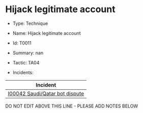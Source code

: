 # Hijack legitimate account

* Type: Technique

* Name: Hijack legitimate account

* Id: T0011

* Summary: nan

* Tactic: TA04

* Incidents:

| Incident |
| --------- |
| [I00042 Saudi/Qatar bot dispute](../incidents/I00042.md) |

DO NOT EDIT ABOVE THIS LINE - PLEASE ADD NOTES BELOW